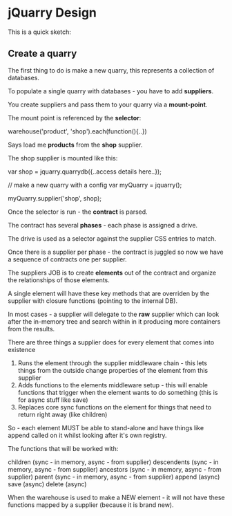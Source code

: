 # jQuarry Design

This is a quick sketch:

## Create a quarry

The first thing to do is make a new quarry, this represents a collection of databases.

To populate a single quarry with databases - you have to add **suppliers**.

You create suppliers and pass them to your quarry via a **mount-point**.

The mount point is referenced by the **selector**:

  warehouse('product', 'shop').each(function(){..})

Says load me **products** from the **shop** supplier.

The shop supplier is mounted like this:

  var shop = jquarry.quarrydb({..access details here..});

  // make a new quarry with a config
  var myQuarry = jquarry();

  myQuarry.supplier('shop', shop);
    
Once the selector is run - the **contract** is parsed.

The contract has several **phases** - each phase is assigned a drive.

The drive is used as a selector against the supplier CSS entries to match.

Once there is a supplier per phase - the contract is juggled so now we have a sequence of contracts one per supplier.

The suppliers JOB is to create **elements** out of the contract and organize the relationships of those elements.

A single element will have these key methods that are overriden by the supplier with closure functions (pointing to the internal DB).

In most cases - a supplier will delegate to the **raw** supplier which can look after the in-memory tree and search within in it
producing more containers from the results.

There are three things a supplier does for every element that comes into existence

1. Runs the element through the supplier middleware chain - this lets things from the outside change properties of the element from this supplier
2. Adds functions to the elements middleware setup - this will enable functions that trigger when the element wants to do something (this is for async stuff like save)
3. Replaces core sync functions on the element for things that need to return right away (like children)

So - each element MUST be able to stand-alone and have things like append called on it whilst looking after it's own registry.

The functions that will be worked with:

  children (sync - in memory, async - from supplier)
  descendents (sync - in memory, async - from supplier)
  ancestors (sync - in memory, async - from supplier)
  parent (sync - in memory, async - from supplier)
  append (async)
  save (async)
  delete (async)

When the warehouse is used to make a NEW element - it will not have these functions mapped by a supplier (because it is brand new).

